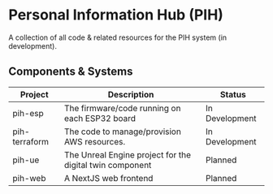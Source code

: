 # Personal Information Hub (PIH)

A collection of all code & related resources for the PIH system (in development).

## Components & Systems

| Project       | Description                                              | Status         |
| ------------- | -------------------------------------------------------- | -------------- |
| pih-esp       | The firmware/code running on each ESP32 board            | In Development |
| pih-terraform | The code to manage/provision AWS resources.              | In Development |
| pih-ue        | The Unreal Engine project for the digital twin component | Planned        |
| pih-web       | A NextJS web frontend                                    | Planned        |

